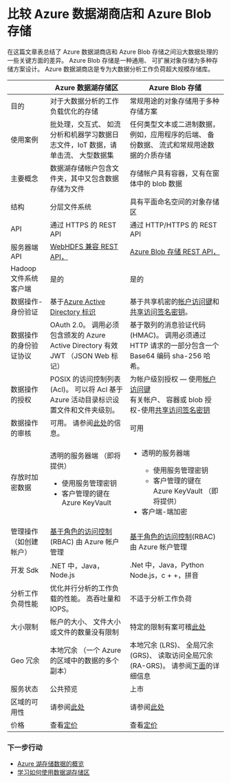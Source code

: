 <properties
   pageTitle="使用 Azure 存储 Blob 的 azure 数据湖商店比较 |Microsoft Azure"
   description="使用 Azure 存储 Blob 的 azure 数据湖商店比较"
   services="data-lake-store"
   documentationCenter=""
   authors="nitinme"
   manager="jhubbard"
   editor="cgronlun"/>

<tags
   ms.service="data-lake-store"
   ms.devlang="na"
   ms.topic="article"
   ms.tgt_pltfrm="na"
   ms.workload="big-data"
   ms.date="08/15/2016"
   ms.author="nitinme"/>

# <a name="comparing-azure-data-lake-store-and-azure-blob-storage"></a>比较 Azure 数据湖商店和 Azure Blob 存储

在这篇文章表总结了 Azure 数据湖商店和 Azure Blob 存储之间沿大数据处理的一些关键方面的差异。 Azure Blob 存储是一种通用、 可扩展对象存储为多种存储方案设计。 Azure 数据湖商店是专为大数据分析工作负荷超大规模存储库。

|    | Azure 数据湖存储区  | Azure Blob 存储  |
|----|-----------------------|--------------------|
| 目的  | 对于大数据分析的工作负载优化的存储                                                                          | 常规用途的对象存储用于多种存储方案                                                                                |
| 使用案例                                   | 批处理，交互式、 如流分析和机器学习数据日志文件，IoT 数据，请单击流、 大型数据集 | 任何类型文本或二进制数据，例如，应用程序的后端、 备份数据、 流式和常规用途数据的介质存储 |
| 主要概念                                | 数据湖存储帐户包含文件夹，其中又包含数据存储为文件 | 存储帐户具有容器，又有在窗体中的 blob 数据 |
| 结构 | 分层文件系统                                                                                                    | 具有平面命名空间的对象存储区  |
| API   | 通过 HTTPS 的 REST API | 通过 HTTP/HTTPS 的 REST API                                                                                                                            |
| 服务器端 API                             | [WebHDFS 兼容 REST API，](https://msdn.microsoft.com/library/azure/mt693424.aspx)                                                                                                 | [Azure Blob 存储 REST API，](https://msdn.microsoft.com/library/azure/dd135733.aspx)                                                                                                                         |
| Hadoop 文件系统客户端                   | 是的                                                                                                                         | 是的                                                                                                                                                 |
| 数据操作-身份验证            | 基于[Azure Active Directory 标识](../active-directory/active-directory-authentication-scenarios.md) | 基于共享机密的[帐户访问键](../storage/storage-create-storage-account.md#manage-your-storage-account)和[共享访问签名密钥](../storage/storage-dotnet-shared-access-signature-part-1.md)。                                                                       |
| 数据操作的身份验证协议     | OAuth 2.0。 调用必须包含颁发的 Azure Active Directory 有效 JWT （JSON Web 标记）                     | 基于散列的消息验证代码 (HMAC)。 调用必须通过 HTTP 请求的一部分包含一个 Base64 编码 sha-256 哈希。 |
| 数据操作的授权               | POSIX 的访问控制列表 (Acl)。  可以将 Acl 基于 Azure 活动目录标识设置文件和文件夹级别。 | 为帐户级别授权 — 使用[帐户访问键](../storage/storage-create-storage-account.md#manage-your-storage-account)<br>有关帐户、 容器或 blob 授权-使用[共享访问签名密钥](../storage/storage-dotnet-shared-access-signature-part-1.md) |
| 数据操作的审核                    | 可用。 请参阅[此处](data-lake-store-diagnostic-logs.md)的信息。                                                                                                                   | 可用                                                                                                                                           |
| 存放时加密数据                     | 透明的服务器端 （即将提供）<ul><li>使用服务管理密钥</li><li>客户管理的键在 Azure KeyVault</li></ul>| <ul><li>透明的服务器端</li> <ul><li>使用服务管理密钥</li><li>客户管理的键在 Azure KeyVault （即将提供）</li></ul><li>客户端-端加密</li></ul> |
| 管理操作 （如创建帐户） | [基于角色的访问控制](../active-directory/role-based-access-control-what-is.md)(RBAC) 由 Azure 帐户管理                                                                       | [基于角色的访问控制](../active-directory/role-based-access-control-what-is.md)(RBAC) 由 Azure 帐户管理                                                                                               |
| 开发 Sdk                              | .NET 中，Java，Node.js                                                                                                         | .Net 中，Java，Python Node.js，c + +，拼音                                                                                                              |
| 分析工作负荷性能              | 优化并行分析的工作负载的性能。 高吞吐量和 IOPS。                                           | 不适于分析工作负荷                                                                                                               |
| 大小限制                                 | 帐户的大小、 文件大小或文件的数量没有限制                                                                   | 特定的限制有案可稽[此处](../azure-subscription-service-limits.md#storage-limits)                                                                                                                     |
| Geo 冗余                              | 本地冗余 （一个 Azure 的区域中的数据的多个副本）                                                             | 本地冗余 (LRS)、 全局冗余 (GRS)、 读取访问全局冗余 (RA-GRS)。 请参阅[下面](../storage/storage-redundancy.md)的详细信息 |
| 服务状态                               | 公共预览                                                                                                              | 上市                                                                                                                                 |
| 区域的可用性  | 请参阅[此处](https://azure.microsoft.com/regions/#services)| 请参阅[此处](https://azure.microsoft.com/regions/#services) |
| 价格                                       |     查看[定价](https://azure.microsoft.com/pricing/details/data-lake-store/)| 查看[定价](https://azure.microsoft.com/pricing/details/storage/) |

### <a name="next-steps"></a>下一步行动

- [Azure 湖存储数据的概览](data-lake-store-overview.md)
- [学习如何使用数据湖存储区](data-lake-store-get-started-portal.md)



